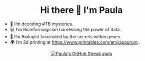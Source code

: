 <h1 align="center">
Hi there 👋 I'm Paula
</h1>

- 🔭 I’m decoding #TB mysteries. 
- 💻 I’m Bioinformagician harnessing the power of data. 
- 🧬 I’m Biologist fascinated by the secrets within genes.
- 🌍 I’m 3d printing at https://www.printables.com/en/@paururo .

<p align="center">
  <a href="https://github.com/DenverCoder1/github-readme-streak-stats" target="_blank" rel="noopener noreferrer">
    <img src="https://github-readme-streak-stats.herokuapp.com/?user=paururo" alt="Paula's GitHub Streak stats"/>
  </a>
</p>

<!--
**Paururo/paururo** is a ✨ _special_ ✨ repository because its `README.md` (this file) appears on your GitHub profile.

Here are some ideas to get you started:

- 🔭 I’m currently working on ...
- 🌱 I’m currently learning ...
- 👯 I’m looking to collaborate on ...
- 🤔 I’m looking for help with ...
- 💬 Ask me about ...
- 📫 How to reach me: ...
- 😄 Pronouns: ...
- ⚡ Fun fact: ...
-->

